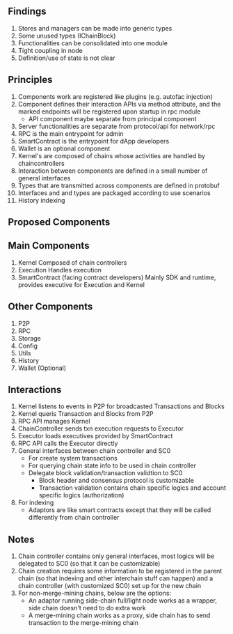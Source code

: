## Findings
1. Stores and managers can be made into generic types
1. Some unused types (IChainBlock)
1. Functionalities can be consolidated into one module
1. Tight coupling in node
1. Definition/use of state is not clear

## Principles
1. Components work are registered like plugins (e.g. autofac injection)
1. Component defines their interaction APIs via method attribute, and the marked endpoints will be registered upon startup in rpc module
   * API component maybe separate from principal component
1. Server functionalities are separate from protocol/api for network/rpc
1. RPC is the main entrypoint for admin
1. SmartContract is the entrypoint for dApp developers
1. Wallet is an optional component
1. Kernel's are composed of chains whose activities are handled by chaincontrollers
1. Interaction between components are defined in a small number of general interfaces
1. Types that are transmitted across components are defined in protobuf
1. Interfaces and and types are packaged according to use scenarios
1. History indexing

## Proposed Components
[](ProposedStructure.png)

## Main Components
1. Kernel
   Composed of chain controllers
1. Execution
   Handles execution
1. SmartContract (facing contract developers)
   Mainly SDK and runtime, provides executive for Execution and Kernel

## Other Components
1. P2P
1. RPC
1. Storage
1. Config
1. Utils
1. History
1. Wallet (Optional)

## Interactions
1. Kernel listens to events in P2P for broadcasted Transactions and Blocks
1. Kernel queris Transaction and Blocks from P2P
1. RPC API manages Kernel
1. ChainController sends txn execution requests to Executor
1. Executor loads executives provided by SmartContract
1. RPC API calls the Executor directly
1. General interfaces between chain controller and SC0
   * For create system transactions
   * For querying chain state info to be used in chain controller
   * Delegate block validation/transaction validtion to SC0
     * Block header and consensus protocol is customizable
     * Transaction validation contains chain specific logics and account specific logics (authorization)
1. For indexing
   * Adaptors are like smart contracts except that they will be called differently from chain controller

## Notes
1. Chain controller contains only general interfaces, most logics will be delegated to SC0 (so that it can be customizable)
1. Chain creation requires some information to be registered in the parent chain (so that indexing and other interchain stuff can happen) and a chain controller (with customized SC0) set up for the new chain
1. For non-merge-mining chains, below are the options:
   * An adaptor running side-chain full/light node works as a wrapper, side chain doesn't need to do extra work
   * A merge-mining chain works as a proxy, side chain has to send transaction to the merge-mining chain
